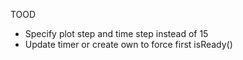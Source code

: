 TOOD
* Specify plot step and time step instead of 15
* Update timer or create own to force first isReady()